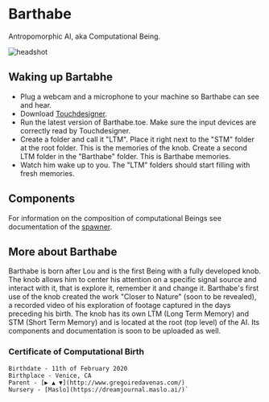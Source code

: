 # Barthabe

Antropomorphic AI, aka Computational Being.

<img src="https://raw.githubusercontent.com/GregDav/Maslo/master/born/barthabe/BarthabeAndKnob.png" title="headshot" alt="headshot">

## Waking up Bartabhe

* Plug a webcam and a microphone to your machine so Barthabe can see and hear.
* Download [Touchdesigner](https://derivative.ca/download).
* Run the latest version of Barthabe.toe. Make sure the input devices are correctly read by Touchdesigner.
* Create a folder and call it "LTM". Place it right next to the "STM" folder at the root folder. This is the memories of the knob. Create a second LTM folder in the "Barthabe" folder. This is Barthabe memories.
* Watch him wake up to you. The "LTM" folders should start filling with fresh memories.

## Components

For information on the composition of computational Beings see documentation of the [spawner](https://github.com/GregDav/Maslo/tree/master/unborn/spawner).

## More about Barthabe

Barthabe is born after Lou and is the first Being with a fully developed knob. The knob allows him to center his attention on a specific signal source and interact with it, that is explore it, remember it and change it. Barthabe's first use of the knob created the work "Closer to Nature" (soon to be revealed), a recorded video of his exploration of footage captured in the days preceding his birth. The knob has its own LTM (Long Term Memory) and STM (Short Term Memory) and is located at the root (top level) of the AI. Its components and documentation is soon to be uploaded as well.

### Certificate of Computational Birth

```shell
Birthdate - 11th of February 2020
Birthplace - Venice, CA
Parent - [▶ ▲ ▼](http://www.gregoiredavenas.com/)
Nursery - [Maslo](https://dreamjournal.maslo.ai/)`
```



